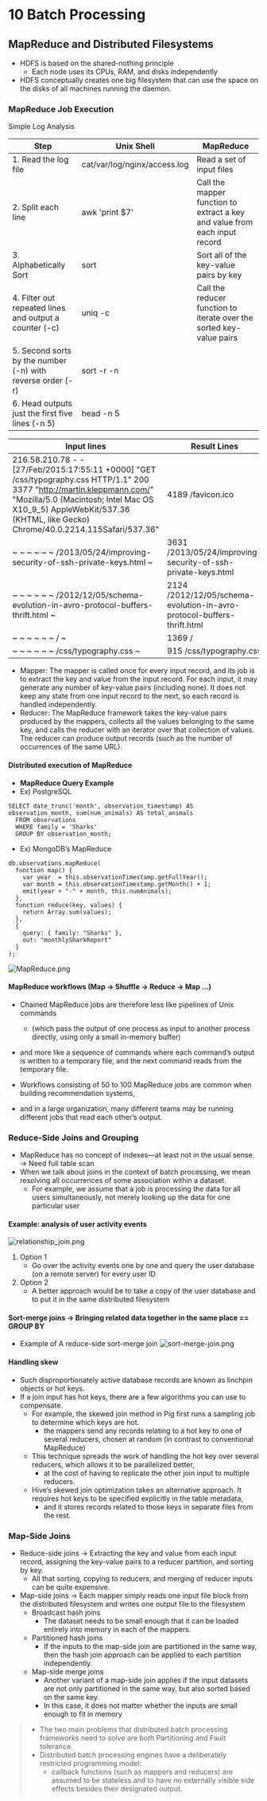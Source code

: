 # 10 Batch Processing
## MapReduce and Distributed Filesystems
- HDFS is based on the shared-nothing principle
  - Each node uses its CPUs, RAM, and disks independently
- HDFS conceptually creates one big filesystem that can use the space on the disks of all machines running the daemon.

### MapReduce Job Execution
Simple Log Analysis

| Step                                                       | Unix Shell                                                             | MapReduce                                                                  |
|------------------------------------------------------------|------------------------------------------------------------------------|----------------------------------------------------------------------------|
| 1. Read the log file                                       | cat/var/log/nginx/access.log                                           | Read a set of input files                                                  |
| 2. Split each line                                         | awk 'print $7'                                                         | Call the mapper function to extract a key and value from each input record |
| 3. Alphabetically Sort                                     | sort                                                                   | Sort all of the key-value pairs by key                                     |
| 4. Filter out repeated lines and output a counter (-c)     | uniq -c                                                                | Call the reducer function to iterate over the sorted key-value pairs       |
| 5. Second sorts by the number (-n) with reverse order (-r) | sort -r -n                                                             |                                                                            |
| 6. Head outputs just the first five lines (-n 5)           | head -n 5                                                              |                                                                            |

| Input lines                                                                                                                                                                                                                                        | Result Lines                                                           |
|----------------------------------------------------------------------------------------------------------------------------------------------------------------------------------------------------------------------------------------------------|------------------------------------------------------------------------|
| 216.58.210.78 - - [27/Feb/2015:17:55:11 +0000] "GET /css/typography.css HTTP/1.1" 200 3377 "http://martin.kleppmann.com/" "Mozilla/5.0 (Macintosh; Intel Mac OS X10_9_5) AppleWebKit/537.36 (KHTML, like Gecko) Chrome/40.0.2214.115Safari/537.36" | 4189 /favicon.ico                                                      |
| ~ ~ ~ ~ ~ ~ /2013/05/24/improving-security-of-ssh-private-keys.html ~                                                                                                                                                                              | 3631 /2013/05/24/improving-security-of-ssh-private-keys.html           |
| ~ ~ ~ ~ ~ ~ /2012/12/05/schema-evolution-in-avro-protocol-buffers-thrift.html ~                                                                                                                                                                    | 2124 /2012/12/05/schema-evolution-in-avro-protocol-buffers-thrift.html |
| ~ ~ ~ ~ ~ ~ / ~                                                                                                                                                                                                                                    | 1369 /                                                                 |
| ~ ~ ~ ~ ~ ~ /css/typography.css ~                                                                                                                                                                                                                  | 915 /css/typography.css                                                |

- Mapper: The mapper is called once for every input record, and its job is to extract the key and value from the input record. For each input, it may generate any number of key-value pairs (including none). It does not keep any state from one input record to the next, so each record is handled independently.
- Reducer: The MapReduce framework takes the key-value pairs produced by the mappers, collects all the values belonging to the same key, and calls the reducer with an iterator over that collection of values. The reducer can produce output records (such as the number of occurrences of the same URL).

#### Distributed execution of MapReduce
- **MapReduce Query Example**
- Ex) PostgreSQL 
```
SELECT date_trunc('month', observation_timestamp) AS observation_month, sum(num_animals) AS total_animals 
  FROM observations 
  WHERE family = 'Sharks' 
  GROUP BY observation_month;
``` 
- Ex) MongoDB’s MapReduce
```
db.observations.mapReduce(     
  function map() {
    var year  = this.observationTimestamp.getFullYear();
    var month = this.observationTimestamp.getMonth() + 1;
    emit(year + "-" + month, this.numAnimals);
  },     
  function reduce(key, values) {
    return Array.sum(values);
  },
  {
    query: { family: "Sharks" },
    out: "monthlySharkReport"
  } 
);
```
![MapReduce.png](MapReduce.png)

#### MapReduce workflows (Map -> Shuffle -> Reduce -> Map ...)
- Chained MapReduce jobs are therefore less like pipelines of Unix commands 
  - (which pass the output of one process as input to another process directly, using only a small in-memory buffer) 
- and more like a sequence of commands where each command’s output is written to a temporary file, and the next command reads from the temporary file.

-  Workflows consisting of 50 to 100 MapReduce jobs are common when building recommendation systems, 
- and in a large organization, many different teams may be running different jobs that read each other’s output.

### Reduce-Side Joins and Grouping
- MapReduce has no concept of indexes—at least not in the usual sense. -> Need full table scan
- When we talk about joins in the context of batch processing, we mean resolving all occurrences of some association within a dataset. 
  - For example, we assume that a job is processing the data for all users simultaneously, not merely looking up the data for one particular user

#### Example: analysis of user activity events
![relationship_join.png](relationship_join.png)
1. Option 1
   - Go over the activity events one by one and query the user database (on a remote server) for every user ID
2. Option 2
   - A better approach would be to take a copy of the user database and  to put it in the same distributed filesystem

#### Sort-merge joins -> Bringing related data together in the same place == GROUP BY
- Example of A reduce-side sort-merge join
![sort-merge-join.png](sort-merge-join.png)

#### Handling skew
- Such disproportionately active database records are known as linchpin objects or hot keys.
- If a join input has hot keys, there are a few algorithms you can use to compensate.
  - For example, the skewed join method in Pig first runs a sampling job to determine which keys are hot.
    - the mappers send any records relating to a hot key to one of several reducers, chosen at random (in contrast to conventional MapReduce)
  - This technique spreads the work of handling the hot key over several reducers, which allows it to be parallelized better, 
    - at the cost of having to replicate the other join input to multiple reducers.
  - Hive’s skewed join optimization takes an alternative approach. It requires hot keys to be specified explicitly in the table metadata, 
    - and it stores records related to those keys in separate files from the rest.

### Map-Side Joins
- Reduce-side joins -> Extracting the key and value from each input record, assigning the key-value pairs to a reducer partition, and sorting by key.
  - All that sorting, copying to reducers, and merging of reducer inputs can be quite expensive.
- Map-side joins -> Each mapper simply reads one input file block from the distributed filesystem and writes one output file to the filesystem
  - Broadcast hash joins
    - The dataset needs to be small enough that it can be loaded entirely into memory in each of the mappers.
  - Partitioned hash joins
    - If the inputs to the map-side join are partitioned in the same way, then the hash join approach can be applied to each partition independently.
  - Map-side merge joins
    - Another variant of a map-side join applies if the input datasets are not only partitioned in the same way, but also sorted based on the same key. 
    - In this case, it does not matter whether the inputs are small enough to fit in memory


> - The two main problems that distributed batch processing frameworks need to solve are both Partitioning and Fault tolerance.
> - Distributed batch processing engines have a deliberately restricted programming model: 
>   - callback functions (such as mappers and reducers) are assumed to be stateless and to have no externally visible side effects besides their designated output.